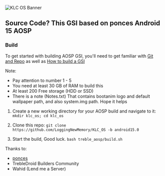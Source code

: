 ![KLC OS Banner](https://github.com/user-attachments/assets/eabf88ec-474a-4e63-99cf-20daafc52f77)

## Source Code? This GSI based on ponces Android 15 AOSP

### Build

To get started with building AOSP GSI, you'll need to get familiar with [Git and Repo](https://source.android.com/docs/setup/reference/repo) as well as [How to build a GSI](https://github.com/phhusson/treble_experimentations/wiki/How-to-build-a-GSI%3F)

Note: 
- Pay attention to number 1 - 5
- You need at least 30 GB of RAM to build this
- At least 200 Free storage (HDD or SSD)
- There is a note (Notes.txt) That contains bootanim logo and default wallpaper path, and also system.img path. Hope it helps

1. Create a new working directory for your AOSP build and navigate to it:
`mkdir klc_os; cd klc_os`

2. Clone this repo:
`git clone https://github.com/LoggingNewMemory/KLC_OS -b android15.0`

3. Start the build, Good luck. 
`bash treble_aosp/build.sh`

Thanks to:
- [ponces](https://github.com/ponces)
- TrebleDroid Builders Community
- Wahid (Lend me a Server)
